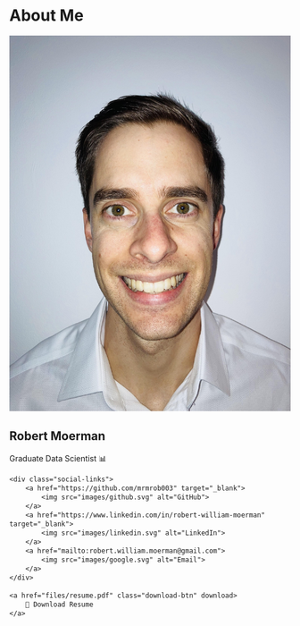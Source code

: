 # About Me

<div class="profile-card">
    <img src="images/profile.jpg" class="circular-image" alt="My Photo">
    <h2>Robert Moerman</h2>
    <p>Graduate Data Scientist 📊</p>
    
    <div class="social-links">
        <a href="https://github.com/mrmrob003" target="_blank">
            <img src="images/github.svg" alt="GitHub">
        </a>
        <a href="https://www.linkedin.com/in/robert-william-moerman" target="_blank">
            <img src="images/linkedin.svg" alt="LinkedIn">
        </a>
        <a href="mailto:robert.william.moerman@gmail.com">
            <img src="images/google.svg" alt="Email">
        </a>
    </div>

    <a href="files/resume.pdf" class="download-btn" download>
        📄 Download Resume
    </a>
</div>
